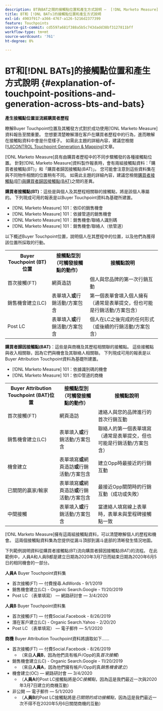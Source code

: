 ```yaml
---
description: BT與BAT之間的接觸點位置和產生方式說明 —  [!DNL Marketo Measure]
title: BT和 [!DNL BATs]的接觸點位置和產生方式說明
exl-id: 4903f917-a366-4767-a126-5216d2377399
feature: Touchpoints
source-git-commit: cd5597a681f388a5b5c743dadd38bf3127811bff
workflow-type: tm+mt
source-wordcount: '761'
ht-degree: 0%

---
```


# BT和[!DNL BATs]的接觸點位置和產生方式說明 {#explanation-of-touchpoint-positions-and-generation-across-bts-and-bats}

**產生接觸點位置並流經購買者歷程**

瞭解Buyer Touchpoint位置及其觸發方式對於成功使用[!DNL Marketo Measure]資料報告至關重要。 您想要清楚瞭解潛在客戶在購買者歷程中的行為，進而瞭解在接觸點資料中會是什麼樣子。 如需此主題的詳細內容，建議您檢閱[[!UICONTROL Touchpoint Generation & Mapping]](/help/configuration-and-setup/getting-started-with-marketo-measure/touchpoint-generation-and-mapping.md)文章。

[!DNL Marketo Measure]具有由購買者歷程中的不同步驟觸發的各種接觸點位置。 針對[!DNL Marketo Measure]資料製作報表時，會有兩組接觸點資料：「購買者接觸點(BT)」和「購買者歸因接觸點(BAT)」。 您可能會注意到這些資料集在與不同物件相關的位置稍有不同。 如需此主題的詳細內容，建議您檢閱[購買者接觸點(BT)與購買者歸因接觸點(BAT)](/help/configuration-and-setup/getting-started-with-marketo-measure/difference-between-buyer-touchpoints-and-buyer-attribution-touchpoints.md)之間的差異。

**購買者接觸點(BT)**：這些是與個人及其歷程相關聯的接觸點，將是該個人專屬的。 下列現成可用的報表是以Buyer Touchpoint資料為基礎所建置。

* [!DNL Marketo Measure] 101：依ID的銷售機會
* [!DNL Marketo Measure] 101：依據管道的銷售機會
* [!DNL Marketo Measure] 101：銷售機會/聯絡人識別碼
* [!DNL Marketo Measure] 101：銷售機會/聯絡人（依管道）

以下概述Buyer Touchpoint位置，說明個人在其歷程中的位置，以及他們為獲得該位置所採取的行動。

<table> 
 <tbody>
  <tr>
   <th>Buyer Touchpoint (BT)位置</th> 
   <th>接觸點型別（可觸發接觸點的動作）</th> 
   <th>接觸點說明</th> 
  </tr>
  <tr>
   <td>首次接觸(FT)</td> 
   <td>網頁造訪</td> 
   <td>個人與您品牌的第一次行銷互動</td> 
  </tr>
  <tr>
   <td>銷售機會建立(LC)</td> 
   <td>表單填入<strong>或</strong>行銷活動/方案包含</td> 
   <td>第一個表單會填入個人擁有（通常是表單提交，但也可能是行銷活動/方案包含）</td> 
  </tr>
  <tr>
   <td>Post LC</td> 
   <td>表單填入<strong>或</strong>行銷活動/方案包含</td> 
   <td>個人在LC之後完成的任何形式（或後續的行銷活動/方案包含）</td> 
  </tr>
 </tbody>
</table>

**購買者歸因接觸點(BAT)**：這些是與商機及其歷程相關聯的接觸點。 這些接觸點與收入相關聯，因為它們與機會及其聯絡人相關聯。 下列現成可用的報表是以Buyer Attribution Touchpoint資料為基礎所建置。

* [!DNL Marketo Measure] 101：依據識別碼的機會
* [!DNL Marketo Measure] 101：依ID管道的商機

<table> 
 <tbody>
  <tr>
   <th>Buyer Attribution Touchpoint (BAT)位置</th> 
   <th>接觸點型別（可觸發接觸點的動作）</th> 
   <th>接觸點說明</th> 
  </tr>
  <tr>
   <td>首次接觸(FT)</td> 
   <td>網頁造訪</td> 
   <td>連絡人與您的品牌進行的首次行銷互動</td> 
  </tr>
  <tr>
   <td>銷售機會建立(LC)</td> 
   <td>表單填入<strong>或</strong>行銷活動/方案包含</td> 
   <td>聯絡人的第一個表單填寫（通常是表單提交，但也可能是行銷活動/方案包含）</td> 
  </tr>
  <tr>
   <td>機會建立</td> 
   <td>表單填寫<strong>或</strong>網頁造訪<strong>或</strong>行銷活動/方案包含</td> 
   <td>建立Opp時最接近的行銷互動</td> 
  </tr> 
  <tr>
   <td>已關閉的贏家/輸家</td> 
   <td>表單填寫<strong>或</strong>網頁造訪<strong>或</strong>行銷活動/方案包含</td> 
   <td>最接近Opp關閉時的行銷互動（成功或失敗）</td> 
  </tr>
  <tr>
   <td>中間接觸</td> 
   <td>表單填入<strong>或</strong>行銷活動/方案包含</td> 
   <td>當連絡人填寫線上表單時，表單未與里程碑接觸點一致</td> 
  </tr>
 </tbody>
</table>

[!DNL Marketo Measure]擁有這兩組接觸點資料，可以清楚瞭解個人的歷程和機會。 這兩個接觸點資料集為您提供從漏斗頂部到漏斗底部的清晰發生情況地圖。

下列範例說明資料從購買者接觸點(BT)流向購買者歸因接觸點(BAT)的流程。 在此範例中，人員A和人員B都是建立日期為2020年3月7日而結束日期為2020年6月5日的相同機會的一部分。

**人員A** Buyer Touchpoint資料集

* 首次接觸(FT) — 付費搜尋.AdWords - 9/1/2019
* 銷售機會建立(LC) - Organic Search.Google - 11/20/2019
* Post LC （表單填寫） — 網路研討會 — 3/4/2020

**人員B** Buyer Touchpoint資料集

* 首次接觸(FT) — 付費Social.Facebook - 8/26/2019
* 潛在客戶建立(LC) - Organic Search.Yahoo - 2/20/20
* Post LC （表單填寫） — 電子郵件 — 5/1/2020

**商機** Buyer Attribution Touchpoint資料將讀取如下……

* 首次接觸(FT) — 付費Social.Facebook - 8/26/2019
   * （來自&#x200B;**人員B**，因為他們具有帳戶/Opp的真&#x200B;_首次接觸_）
* 銷售機會建立(LC) - Organic Search.Google - 11/20/2019
   * （來自&#x200B;**人員A**，因為他們擁有帳戶/Opp的真&#x200B;_銷售機會建立_）
* 機會建立(OC) — 網路研討會 — 3/4/2020
   * （**人員A**&#x200B;的Post LC接觸點將是&#x200B;_OC接觸點_，因為這是我們最近一次與2020年3月7日建立的商機互動）
* 非公開 — 電子郵件 — 5/1/2020
   * （**人員B**&#x200B;的Post LC接觸點將是&#x200B;_已關閉的成功接觸點_，因為這是我們最近一次不得不在2020年5月6日關閉商機的互動）
